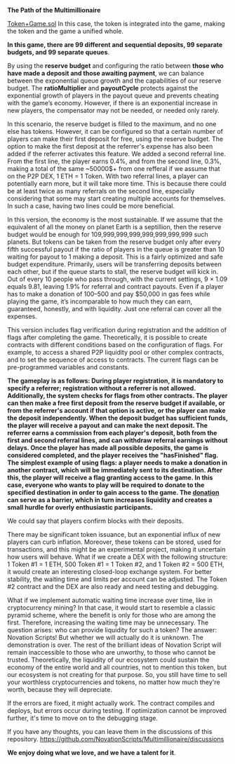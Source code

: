 **The Path of the Multimillionaire**

[Token+Game.sol](https://github.com/NovationScripts/Multimillionaire/blob/main/Token+Game.sol) In this case, the token is integrated into the game, making the token and the game a unified whole.

**In this game, there are 99 different and sequential deposits, 99 separate budgets, and 99 separate queues**.

By using the **reserve budget** and configuring the ratio between **those who have made a deposit and those awaiting payment**, we can balance between the exponential queue growth and the capabilities of our reserve budget. The **ratioMultiplier** and **payoutCycle** protects against the exponential growth of players in the payout queue and prevents cheating with the game’s economy. However, if there is an exponential increase in new players, the compensator may not be needed, or needed only rarely.

In this scenario, the reserve budget is filled to the maximum, and no one else has tokens. However, it can be configured so that a certain number of players can make their first deposit for free, using the reserve budget. The option to make the first deposit at the referrer's expense has also been added if the referrer activates this feature. We added a second referral line. From the first line, the player earns 0.4%, and from the second line, 0.3%, making a total of the same ~50000$+ from one refferal if we assume that on the P2P DEX, 1 ETH = 1 Token. With two referral lines, a player can potentially earn more, but it will take more time. This is because there could be at least twice as many referrals on the second line, especially considering that some may start creating multiple accounts for themselves. In such a case, having two lines could be more beneficial.

In this version, the economy is the most sustainable. If we assume that the equivalent of all the money on planet Earth is a septillion, then the reserve budget would be enough for 109,999,999,999,999,999,999,999 such planets. But tokens can be taken from the reserve budget only after every fifth successful payout if the ratio of players in the queue is greater than 10 waiting for payout to 1 making a deposit.  This is a fairly optimized and safe budget expenditure. Primarily, users will be transferring deposits between each other, but if the queue starts to stall, the reserve budget will kick in. Out of every 10 people who pass through, with the current settings, 9 × 1.09 equals 9.81, leaving 1.9% for referral and contract payouts. Even if a player has to make a donation of $100–$500 and pay $50,000 in gas fees while playing the game, it’s incomparable to how much they can earn, guaranteed, honestly, and with liquidity. Just one referral can cover all the expenses.


This version includes flag verification during registration and the addition of flags after completing the game. Theoretically, it is possible to create contracts with different conditions based on the configuration of flags. For example, to access a shared P2P liquidity pool or other complex contracts, and to set the sequence of access to contracts. The current flags can be pre-programmed variables and constants.

**The gameplay is as follows: During player registration, it is mandatory to specify a referrer; registration without a referrer is not allowed. Additionally, the system checks for flags from other contracts. The player can then make a free first deposit from the reserve budget if available, or from the referrer's account if that option is active, or the player can make the deposit independently. When the deposit budget has sufficient funds, the player will receive a payout and can make the next deposit. The referrer earns a commission from each player's deposit, both from the first and second referral lines, and can withdraw referral earnings without delays. Once the player has made all possible deposits, the game is considered completed, and the player receives the "hasFinished" flag. The simplest example of using flags: a player needs to make a donation in another contract, which will be immediately sent to its destination. After this, the player will receive a flag granting access to the game. In this case, everyone who wants to play will be required to donate to the specified destination in order to gain access to the game. The [donation](https://github.com/NovationScripts/Multimillionaire/blob/main/donationMade.sol) can serve as a barrier, which in turn increases liquidity and creates a small hurdle for overly enthusiastic participants.**

We could say that players confirm blocks with their deposits.

There may be significant token issuance, but an exponential influx of new players can curb inflation. Moreover, these tokens can be stored, used for transactions, and this might be an experimental project, making it uncertain how users will behave. What if we create a DEX with the following structure: 1 Token #1 = 1 ETH, 500 Token #1 = 1 Token #2, and 1 Token #2 = 500 ETH, it would create an interesting closed-loop exchange system. For better stability, the waiting time and limits per account can be adjusted. The Token #2 contract and the DEX are also ready and need testing and debugging.


What if we implement automatic waiting time increase over time, like in cryptocurrency mining? In that case, it would start to resemble a classic pyramid scheme, where the benefit is only for those who are among the first. Therefore, increasing the waiting time may be unnecessary. The question arises: who can provide liquidity for such a token? The answer: Novation Scripts! But whether we will actually do it is unknown. The demonstration is over. The rest of the brilliant ideas of Novation Script will remain inaccessible to those who are unworthy, to those who cannot be trusted. Theoretically, the liquidity of our ecosystem could sustain the economy of the entire world and all countries, not to mention this token, but our ecosystem is not creating for that purpose. So, you still have time to sell your worthless cryptocurrencies and tokens, no matter how much they're worth, because they will depreciate.

If the errors are fixed, it might actually work. The contract compiles and deploys, but errors occur during testing. If optimization cannot be improved further, it's time to move on to the debugging stage.

If you have any thoughts, you can leave them in the discussions of this repository. https://github.com/NovationScripts/Multimillionaire/discussions

**We enjoy doing what we love, and we have a talent for it**.
